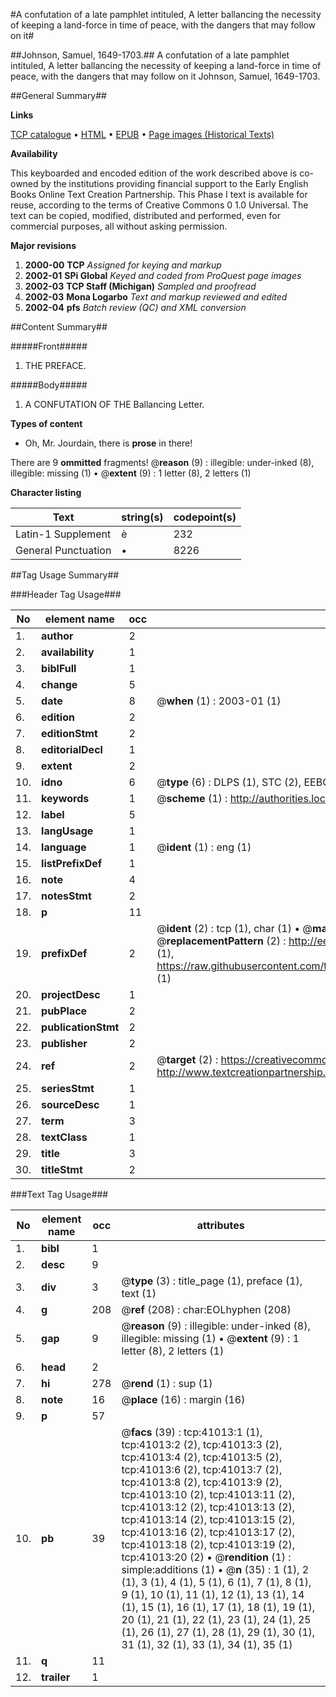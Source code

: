 #A confutation of a late pamphlet intituled, A letter ballancing the necessity of keeping a land-force in time of peace, with the dangers that may follow on it#

##Johnson, Samuel, 1649-1703.##
A confutation of a late pamphlet intituled, A letter ballancing the necessity of keeping a land-force in time of peace, with the dangers that may follow on it
Johnson, Samuel, 1649-1703.

##General Summary##

**Links**

[TCP catalogue](http://www.ota.ox.ac.uk/tcp/)  • 
[HTML](http://tei.it.ox.ac.uk/tcp/Texts-HTML/free/A46/A46946.html)  • 
[EPUB](http://tei.it.ox.ac.uk/tcp/Texts-EPUB/free/A46/A46946.epub) • 
[Page images (Historical Texts)](https://data.historicaltexts.jisc.ac.uk/view?pubId=eebo-08176281e&pageId=eebo-08176281e-41013-1)

**Availability**

This keyboarded and encoded edition of the
	       work described above is co-owned by the institutions
	       providing financial support to the Early English Books
	       Online Text Creation Partnership. This Phase I text is
	       available for reuse, according to the terms of Creative
	       Commons 0 1.0 Universal. The text can be copied,
	       modified, distributed and performed, even for
	       commercial purposes, all without asking permission.

**Major revisions**

1. __2000-00__ __TCP__ *Assigned for keying and markup*
1. __2002-01__ __SPi Global__ *Keyed and coded from ProQuest page images*
1. __2002-03__ __TCP Staff (Michigan)__ *Sampled and proofread*
1. __2002-03__ __Mona Logarbo__ *Text and markup reviewed and edited*
1. __2002-04__ __pfs__ *Batch review (QC) and XML conversion*

##Content Summary##

#####Front#####

1. THE PREFACE.

#####Body#####

1. A CONFUTATION OF THE Ballancing Letter.

**Types of content**

  * Oh, Mr. Jourdain, there is **prose** in there!

There are 9 **ommitted** fragments! 
 @__reason__ (9) : illegible: under-inked (8), illegible: missing (1)  •  @__extent__ (9) : 1 letter (8), 2 letters (1)

**Character listing**


|Text|string(s)|codepoint(s)|
|---|---|---|
|Latin-1 Supplement|è|232|
|General Punctuation|•|8226|

##Tag Usage Summary##

###Header Tag Usage###

|No|element name|occ|attributes|
|---|---|---|---|
|1.|__author__|2||
|2.|__availability__|1||
|3.|__biblFull__|1||
|4.|__change__|5||
|5.|__date__|8| @__when__ (1) : 2003-01 (1)|
|6.|__edition__|2||
|7.|__editionStmt__|2||
|8.|__editorialDecl__|1||
|9.|__extent__|2||
|10.|__idno__|6| @__type__ (6) : DLPS (1), STC (2), EEBO-CITATION (1), OCLC (1), VID (1)|
|11.|__keywords__|1| @__scheme__ (1) : http://authorities.loc.gov/ (1)|
|12.|__label__|5||
|13.|__langUsage__|1||
|14.|__language__|1| @__ident__ (1) : eng (1)|
|15.|__listPrefixDef__|1||
|16.|__note__|4||
|17.|__notesStmt__|2||
|18.|__p__|11||
|19.|__prefixDef__|2| @__ident__ (2) : tcp (1), char (1)  •  @__matchPattern__ (2) : ([0-9\-]+):([0-9IVX]+) (1), (.+) (1)  •  @__replacementPattern__ (2) : http://eebo.chadwyck.com/downloadtiff?vid=$1&page=$2 (1), https://raw.githubusercontent.com/textcreationpartnership/Texts/master/tcpchars.xml#$1 (1)|
|20.|__projectDesc__|1||
|21.|__pubPlace__|2||
|22.|__publicationStmt__|2||
|23.|__publisher__|2||
|24.|__ref__|2| @__target__ (2) : https://creativecommons.org/publicdomain/zero/1.0/ (1), http://www.textcreationpartnership.org/docs/. (1)|
|25.|__seriesStmt__|1||
|26.|__sourceDesc__|1||
|27.|__term__|3||
|28.|__textClass__|1||
|29.|__title__|3||
|30.|__titleStmt__|2||


###Text Tag Usage###

|No|element name|occ|attributes|
|---|---|---|---|
|1.|__bibl__|1||
|2.|__desc__|9||
|3.|__div__|3| @__type__ (3) : title_page (1), preface (1), text (1)|
|4.|__g__|208| @__ref__ (208) : char:EOLhyphen (208)|
|5.|__gap__|9| @__reason__ (9) : illegible: under-inked (8), illegible: missing (1)  •  @__extent__ (9) : 1 letter (8), 2 letters (1)|
|6.|__head__|2||
|7.|__hi__|278| @__rend__ (1) : sup (1)|
|8.|__note__|16| @__place__ (16) : margin (16)|
|9.|__p__|57||
|10.|__pb__|39| @__facs__ (39) : tcp:41013:1 (1), tcp:41013:2 (2), tcp:41013:3 (2), tcp:41013:4 (2), tcp:41013:5 (2), tcp:41013:6 (2), tcp:41013:7 (2), tcp:41013:8 (2), tcp:41013:9 (2), tcp:41013:10 (2), tcp:41013:11 (2), tcp:41013:12 (2), tcp:41013:13 (2), tcp:41013:14 (2), tcp:41013:15 (2), tcp:41013:16 (2), tcp:41013:17 (2), tcp:41013:18 (2), tcp:41013:19 (2), tcp:41013:20 (2)  •  @__rendition__ (1) : simple:additions (1)  •  @__n__ (35) : 1 (1), 2 (1), 3 (1), 4 (1), 5 (1), 6 (1), 7 (1), 8 (1), 9 (1), 10 (1), 11 (1), 12 (1), 13 (1), 14 (1), 15 (1), 16 (1), 17 (1), 18 (1), 19 (1), 20 (1), 21 (1), 22 (1), 23 (1), 24 (1), 25 (1), 26 (1), 27 (1), 28 (1), 29 (1), 30 (1), 31 (1), 32 (1), 33 (1), 34 (1), 35 (1)|
|11.|__q__|11||
|12.|__trailer__|1||
